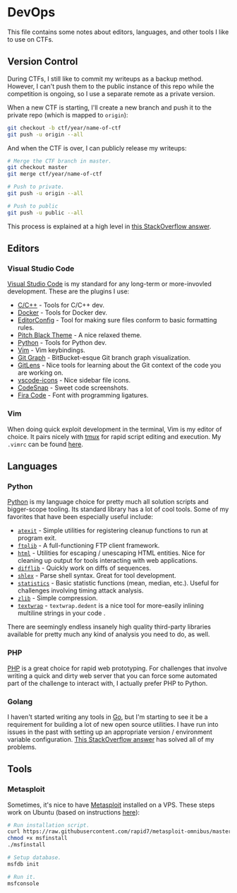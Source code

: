 # DevOps

This file contains some notes about editors, languages, and other tools I like to use on CTFs.

## Version Control

During CTFs, I still like to commit my writeups as a backup method. However, I can't push them to the public instance of this repo while the competition is ongoing, so I use a separate remote as a private version.

When a new CTF is starting, I'll create a new branch and push it to the private repo (which is mapped to `origin`):

```sh
git checkout -b ctf/year/name-of-ctf
git push -u origin --all
```

And when the CTF is over, I can publicly release my writeups:

```sh
# Merge the CTF branch in master.
git checkout master
git merge ctf/year/name-of-ctf

# Push to private.
git push -u origin --all

# Push to public
git push -u public --all
```

This process is explained at a high level in [this StackOverflow answer](https://stackoverflow.com/a/14243407).

## Editors

### Visual Studio Code

[Visual Studio Code](https://code.visualstudio.com/) is my standard for any long-term or more-invovled development. These are the plugins I use:

* [C/C++](https://github.com/microsoft/vscode-cpptools) - Tools for C/C++ dev.
* [Docker](https://marketplace.visualstudio.com/items?itemName=ms-azuretools.vscode-docker) - Tools for Docker dev.
* [EditorConfig](https://github.com/editorconfig/editorconfig-vscode) - Tool for making sure files conform to basic formatting rules.
* [Pitch Black Theme](https://vscodethemes.com/e/viktorqvarfordt.vscode-pitch-black-theme) - A nice relaxed theme.
* [Python](https://github.com/Microsoft/vscode-python) - Tools for Python dev.
* [Vim](https://github.com/VSCodeVim/Vim) - Vim keybindings.
* [Git Graph](https://github.com/mhutchie/vscode-git-graph) - BitBucket-esque Git branch graph visualization.
* [GitLens](https://github.com/eamodio/vscode-gitlens) - Nice tools for learning about the Git context of the code you are working on.
* [vscode-icons](https://github.com/vscode-icons/vscode-icons) - Nice sidebar file icons.
* [CodeSnap](https://github.com/kufii/CodeSnap) - Sweet code screenshots.
* [Fira Code](https://github.com/tonsky/FiraCode) - Font with programming ligatures.

### Vim

When doing quick exploit development in the terminal, Vim is my editor of choice. It pairs nicely with [tmux](https://github.com/tmux/tmux) for rapid script editing and execution. My `.vimrc` can be found [here](https://github.com/welchbj/dotfiles/blob/master/.vimrc).

## Languages

### Python

[Python](https://docs.python.org/3/library/) is my language choice for pretty much all solution scripts and bigger-scope tooling. Its standard library has a lot of cool tools. Some of my favorites that have been especially useful include:

* [`atexit`](https://docs.python.org/3/library/atexit.html) - Simple utilities for registering cleanup functions to run at program exit.
* [`ftplib`](https://docs.python.org/3/library/ftplib.html) - A full-functioning FTP client framework.
* [`html`](https://docs.python.org/3/library/html.html) - Utilities for escaping / unescaping HTML entities. Nice for cleaning up output for tools interacting with web applications.
* [`difflib`](https://docs.python.org/3/library/difflib.html) - Quickly work on diffs of sequences.
* [`shlex`](https://docs.python.org/3/library/shlex.html) - Parse shell syntax. Great for tool development.
* [`statistics`](https://docs.python.org/3/library/statistics.html) - Basic statistic functions (mean, median, etc.). Useful for challenges involving timing attack analysis.
* [`zlib`](https://docs.python.org/3/library/zlib.html) - Simple compression.
* [`textwrap`](https://docs.python.org/3/library/textwrap.html) - `textwrap.dedent` is a nice tool for more-easily inlining multiline strings in your code .

There are seemingly endless insanely high quality third-party libraries available for pretty much any kind of analysis you need to do, as well.

### PHP

[PHP](https://www.php.net/) is a great choice for rapid web prototyping. For challenges that involve writing a quick and dirty web server that you can force some automated part of the challenge to interact with, I actually prefer PHP to Python.

### Golang

I haven't started writing any tools in [Go](https://golang.org/), but I'm starting to see it be a requirement for building a lot of new open source utilities. I have run into issues in the past with setting up an appropriate version / environment variable configuration. [This StackOverflow answer](https://stackoverflow.com/a/41323785) has solved all of my problems.

## Tools

### Metasploit

Sometimes, it's nice to have [Metasploit](https://www.metasploit.com/) installed on a VPS. These steps work on Ubuntu (based on instructions [here](https://computingforgeeks.com/how-to-install-metasploit-framework-on-ubuntu-18-04-debian-9/)):

```sh
# Run installation script.
curl https://raw.githubusercontent.com/rapid7/metasploit-omnibus/master/config/templates/metasploit-framework-wrappers/msfupdate.erb > msfinstall
chmod +x msfinstall
./msfinstall

# Setup database.
msfdb init

# Run it.
msfconsole
```
